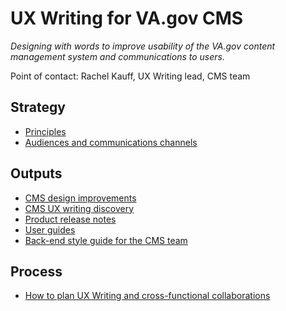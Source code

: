 # UX Writing for VA.gov CMS

_Designing with words to improve usability of the VA.gov content management system and communications to users._

Point of contact: Rachel Kauff, UX Writing lead, CMS team

## Strategy

* [Principles](https://github.com/department-of-veterans-affairs/va.gov-team/blob/master/platform/cms/ux-writing/CMS-back-end-style-guide/principles.md)
* [Audiences and communications channels](https://github.com/department-of-veterans-affairs/va.gov-team/blob/master/platform/cms/ux-writing/audiences-communications/audiences-and-comms-channels.md)

## Outputs

* [CMS design improvements](https://github.com/department-of-veterans-affairs/va.gov-team/tree/master/platform/cms/ux-writing/CMS-design-improvements)
* [CMS UX writing discovery](https://github.com/department-of-veterans-affairs/va.gov-team/blob/master/platform/cms/ux-writing/ux-writing-discovery.md)
* [Product release notes](https://github.com/department-of-veterans-affairs/va.gov-team/tree/master/platform/cms/ux-writing/product-release-notes)
* [User guides](https://github.com/department-of-veterans-affairs/va.gov-team/tree/master/platform/cms/ux-writing/user-guides)
* [Back-end style guide for the CMS team](https://github.com/department-of-veterans-affairs/va.gov-team/blob/master/platform/cms/ux-writing/back-end-style-guide.md)

## Process

* [How to plan UX Writing and cross-functional collaborations](https://github.com/department-of-veterans-affairs/va.gov-team/tree/master/platform/cms/ux-writing/process)

